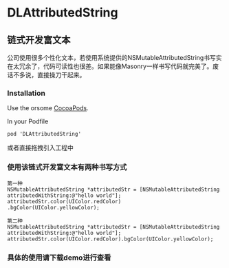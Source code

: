 # DLAttributedString
## 链式开发富文本
公司使用很多个性化文本，若使用系统提供的NSMutableAttributedString书写实在太冗余了，代码可读性也很差。如果能像Masonry一样书写代码就完美了。废话不多说，直接操刀干起来。

### Installation
Use the orsome [CocoaPods](https://github.com/CocoaPods/CocoaPods).

In your Podfile
```
pod 'DLAttributedString'
```
或者直接拖拽引入工程中

### 使用该链式开发富文本有两种书写方式
```
第一种 
NSMutableAttributedString *attributedStr = [NSMutableAttributedString attributedWithString:@"hello world"];
attributedStr.color(UIColor.redColor)
.bgColor(UIColor.yellowColor);
```
``` 
第二种
NSMutableAttributedString *attributedStr = [NSMutableAttributedString attributedWithString:@"hello world"];
attributedStr.color(UIColor.redColor).bgColor(UIColor.yellowColor);
```
### 具体的使用请下载demo进行查看
